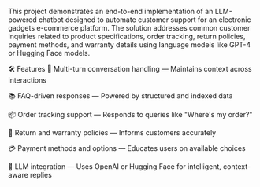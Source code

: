 This project demonstrates an end-to-end implementation of an LLM-powered chatbot designed to automate customer support for an electronic gadgets e-commerce platform. The solution addresses common customer inquiries related to product specifications, order tracking, return policies, payment methods, and warranty details using language models like GPT-4 or Hugging Face models.

🛠️ Features
💬 Multi-turn conversation handling — Maintains context across interactions

📚 FAQ-driven responses — Powered by structured and indexed data

📦 Order tracking support — Responds to queries like "Where's my order?"

🔁 Return and warranty policies — Informs customers accurately

💳 Payment methods and options — Educates users on available choices

🧠 LLM integration — Uses OpenAI or Hugging Face for intelligent, context-aware replies
